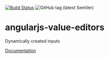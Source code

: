 [![Build Status](https://travis-ci.org/kp-sys/angularjs-value-editor.svg?branch=master)](https://travis-ci.org/kp-sys/angularjs-value-editor)
![GitHub tag (latest SemVer)](https://img.shields.io/github/v/tag/kp-sys/angularjs-value-editor?label=version)        
# angularjs-value-editors
Dynamically created inputs

[Documentation](https://kp-sys.github.io/angularjs-value-editor/#/api/angularjs-value-editor)
